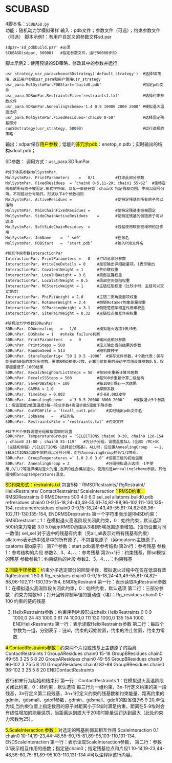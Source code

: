 # SCUBASD

4脚本名：`SCUBASD.py`<br>
功能：随机动力学模拟采样
输入：pdb文件；参数文件（可选）；约束参数文件（可选）
脚本示例1：有用户自定义的参数文件sd.par
```
sdpar='sd_pdbbuild.par'	#必须
SCUBASD(sdpar, 50000)	#指定参数文件，运行50000步SD
```
脚本示例2：使用预设的SD策略，修改其中的参数并运行
```
usr_strategy,usr_para=chooseSDstrategy('default_strategy')	#选择SD策略，返还用户参数usr_para和用户策略usr_strategy
usr_para.MolSystmPar.PDBStart='build0.pdb'	                #指定pdb文件
usr_para.SDRunPar.RestraintsFile='restraints1.txt'	        #选择约束参数文件
usr_para.SDRunPar.AnnealingScheme='1.4 0.9 10000 2000 2000'	#模拟退火温度选项
usr_para.MolSystmPar.FixedResidues='chain0 0-50'	        #选择固定残基部分
runSDstrategy(usr_strategy, 50000)	                        #运行选择的策略
```
输出：sdpar保存<mark>用户参数</mark>；低能的<mark>非冗余pdb</mark>：enetop_n.pdb；实时输出的结构sdout.pdb；

SD参数：
调用方式：usr_para.SDRunPar.
```
#分子体系参数MolSystmPar.	
MolSystmPar. PrintParameters	=	0/1	        #打印此部分参数
MolSystmPar. FixedResidues	= ‘chain0 0-5,11-20; chain1 55-62’	#使特定残基的所有原子被固定.形式字符串，以某一条链开始：chainX 指定残基范围，中间以逗号分隔。不同链以分号隔开。形式以下4个参数相同
MolSystmPar. ActiveResidues	=	                #使特定残基的所有原子可以运动
MolSystmPar. MainChainFixedResidues	=	        #使特定残基主链被固定
MolSystmPar. SideChainActiveResidues	=	    #使特定残基的侧链原子可以运动
MolSystmPar. SoftSideChainResidues	=	        #残基使用软侧链堆积相互作用
MolSystmPar. JobName	=  ‘ sd0’	            #任务名
MolSystmPar. PDBStart	=  ‘start.pdb’	        #输入PDB文件名

#相互作用参数InteractionPar	
InteractionPar. PrintParameters	=	0	#打印此部分参数
InteractionPar. WriteEneDetails = 0	    #是否输出详细能量项，1表示输出
InteractionPar. CovalentWeight = 1	    #共价键权重
InteractionPar. LocalHBWeight = 0.6	    #局部氢键权重
InteractionPar. LocalStrWeight = 0.5	#局部空间位阻权重
InteractionPar. MCStericWeight = 1	    #主链位阻权重（比较小时，主链可以交叉穿过）
InteractionPar. PhiPsiWeight = 2.0	    #主链二面角能量项权重
InteractionPar. RotamerWeight = 2.4	    #侧链Rotamer构象能量权重
InteractionPar. SCPackingWeight = 3.1	#侧链范德华相互作用堆权重
InteractionPar. SitePairWeight = 0.32	#主链位点相互作用权重

#随机动力学参数SDRunPar	
SDRunPar. DOAnnealing	=	1/0	        #模拟退火选项1做/0无
SDRunPar. DOShake = 1	#shake failure判断
SDRunPar. PrintParameters	=	0	    #输出此部分参数
SDRunPar. PrintSteps = 500	            #定义输出当前结果的步数
SDRunPar. RandomSeed = 513	            #随机数种子
SDRunPar. StoreTopConfig= ’50 2 0.5 -1000’	#保存文件参数，4个数代表：保存能量前50低的非冗余结构，要求RMSD相差>2埃，计算当前能量的滑动平均值衰减参数0.5，保存能量低于-1000结果
SDRunPar. RecalcNeighborListSteps = 50	#每50步重新计算邻居数
SDRunPar. RecalcSSSteps = 500	        #每500步重新计算二级结构
SDRunPar. SavePDBSteps = 100	        #每100步保存一次结果
SDRunPar. GAMMA = 1.0	                #摩擦系数 
SDRunPar. TimeStep = 0.002	            #步长0.002皮秒
SDRunPar. AnnealingScheme	=’3 0.5 20000 8000 2000’	#模拟退火5个参数1：高温温度2低温温度3每一轮总步数4高温步数5温度下降步数
SDRunPar. OutPDBFile = ‘finall_out1.pdb’	#实时输出pdb文件名
SDRunPar. JobName	=	#任务名
SDRunPar. RestraintsFile = ‘restraints.txt’	#约束文件

#以下三个参数设置分组模拟需同时设置	
SDRunPar. TemperatureGroups = 'SELECTIONS chain0 0-30, chain0 120-154 ; chain0 31-80 ; chain0 81-119'	#为分子分组，设置温度ALL（全部）/MC+SC（主链和侧链）/SELECTIONS（选择部分残基）。ALL时，应设置AnnealingGroup	=-1. SELECTIONS后面不同的组以分号分隔，对应AnnealingGroup的0/1/2等组。
SDRunPar. GroupTemperatures =’ 1.0 2.0 3.0’	#设置三组的初始温度
SDRunPar. AnnealingGroup = 2	            #分组模拟退火选项:-1不使用,0/1/2等选择模拟退火的组,选择的组会模拟退火，使用的是AnnealingScheme参数，其他组按照GroupTemperatures温度。
```

<mark>SD约束形式：restraints.txt</mark>
包含5种：RMSDRestraints/ RgRestraint/ HelixRestraints/ ContactRestraints/ ScaleInteraction
<mark>1 RMSD约束：</mark>
RMSDRestraints 0 
RMSDterms 500 4.0 6.0  sel_sel allatoms build0.pdb
refresidues chain0 0-9,15-18,24-43,49-55,61-74,82-88,96-102,111-130,135-154,
restrainedresidues chain0 0-9,15-18,24-43,49-55,61-74,82-88,96-102,111-130,135-154,
ENDRMSDrestraints 
第一个字符串表示是RMSD约束：RMSDrestraint；1：在模拟退火高温阶段关闭此约束，0：始终约束，默认选项
500约束力常数
3.0 5.0表示RMSD范围从3埃到5埃范围逐渐增加。(请勿设置为同一数值)
sel_sel 对于选中的残基有约束（另all_all表示对所有残基有约束）
allatoms表示选中残基中的所有原子，不包含氢原子（另mcatoms主链原子，caatoms 碳α原子）
第7个参数：start.pdb表示参考结构
第2n行：参考残基
	参数1：参考结构的片段
	参数2、3、4、、、：参考残基
第2n+1行：约束残基，即sd模拟的残基
	参数参数1：约束结构的片段
	参数2、3、4、、、：约束残基

<mark>2.回旋半径参数：</mark>约束分子选定部分的回旋半径，模拟退火过程中在仅在低温有效
RgRestraint 1 
50 8 Rg_residues chain0 0-9,15-18,24-43,49-55,61-74,82-88,96-102,111-130,135-154,
ENDRgRestraint
第一行：表示读取RgRestraint参数 1：在模拟退火高温阶段关闭此约束，0：始终约束，默认选项
第二行：三部分参数：约束力常数50；打开回转抑制半径的启动值（埃）；Rg_residues chain0 0-100 约束的链的残基

3. HelixRestraints参数：约束序列片段形成αhelix
HelixRestraints 
0 0 9 1000,0 24 43 1000,0 61 74 1000,0 111 130 1000,0 135 154 1000,
ENDHelixRestraints 
第一行：表示读取HelixRestraints参数
第二行：每四个参数为一组，分别表示：链id，约束的起始位置，约束的终止位置，约束力常数

<mark>4.ContactRestraints参数：</mark>约束两个片段或残基上主链原子的距离
ContactRestraints 1
GroupAResidues chain0 15-18 
GroupBResidues chain0 49-55 
3 25 5 8 20
GroupAResidues chain0 49-55
GroupBResidues chain0 96-102
3 25 5 8 20
GroupAResidues chain0 82-88
GroupBResidues chain0 96-102
3 25 5 8 20
ENDContactRestraints

首行和末行为起始和结束行
第一行：ContactRestraints  1：在模拟退火高温阶段关闭此约束，0：终约束，默认选项
每三行为一组约束，3n-1行定义约束的第一段残基，3n行定义第二段残基，3n+1行定义约束的残基数和约束能量、距离约束的gdmin、gdsmall、gdoff参数，gdmin、gdsmall、gdoff的缺省值为5 9 20,单位为埃,当约束位置上指定数目的原子对距离小于5埃时满足约束，距离在5-9埃时会有线性增加的能量惩罚，当距离达到或大于20埃时能量惩罚达到最大（此处约束力常数为25）。

<mark>5.ScaleInteraction 参数：</mark>对选定的残基削弱其相互作用
ScaleInteraction 
0.1 chain0 10-14,19-23,44-48,56-60,75-81,89-95,103-110,131-134,
ENDScaleInteraction 
第一行：表示读取ScaleInteraction参数， 
第二行：参数0.1表示相互作用的倍数；指定链chain0；指定残基位点和片段1 10-14,19-23,44-48,56-60,75-81,89-95,103-110,131-134
#可以注释掉该行内容。